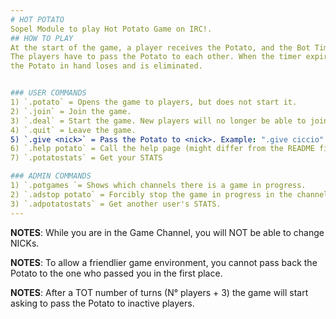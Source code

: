 ```yaml
---
# HOT POTATO 
Sopel Module to play Hot Potato Game on IRC!.
## HOW TO PLAY 
At the start of the game, a player receives the Potato, and the Bot Timer starts.
The players have to pass the Potato to each other. When the timer expires, whoever holds
the Potato in hand loses and is eliminated.


### USER COMMANDS 
1) `.potato` = Opens the game to players, but does not start it.
2) `.join` = Join the game.
3) `.deal` = Start the game. New players will no longer be able to join.
4) `.quit` = Leave the game.
5) `.give <nick>` = Pass the Potato to <nick>. Example: ".give ciccio"
6) `.help potato` = Call the help page (might differ from the README file).
7) `.potatostats` = Get your STATS

### ADMIN COMMANDS 
1) `.potgames `= Shows which channels there is a game in progress.
2) `.adstop potato` = Forcibly stop the game in progress in the channel in which it is written.
3) `.adpotatostats` = Get another user's STATS.
--- 
```


**NOTES**: While you are in the Game Channel, you will NOT be able to change NICKs. 

**NOTES**: To allow a friendlier game environment, you cannot pass back the Potato to the one who passed you in the first place.

**NOTES**: After a TOT number of turns (N° players + 3) the game will start asking to pass the Potato to inactive players.